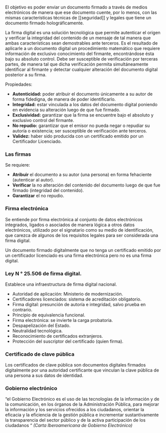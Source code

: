 El objetivo es poder enviar un documento firmado a través de medios electrónicos de manera que ese documento cuente, por lo menos, con las mismas características técnicas de [[seguridad]] y legales que tiene un documento firmado holográficamente.

La firma digital es una solución tecnológica que permite autenticar el origen y verificar la integridad del contenido de un mensaje de tal manera que ambas características sean demostrables ante terceros. Es el resultado de aplicarle a un documento digital un procedimiento matemático que requiere información de exclusivo conocimiento del firmante, encontrándose ésta bajo su absoluto control. Debe ser susceptible de verificación por terceras partes, de manera tal que dicha verificación permita simultáneamente identificar al firmante y detectar cualquier alteración del documento digital posterior a su firma.

Propiedades:

- **Autenticidad:** poder atribuir el documento únicamente a su autor de forma fidedigna, de manera de poder identificarlo.
- **Integridad:** estar vinculada a los datos del documento digital poniendo en evidencia su alteración luego de que fue firmado.
- **Exclusividad:** garantizar que la firma se encuentre bajo el absoluto y exclusivo control del firmante.
- **No repudio:** garantizar que el emisor no pueda negar o repudiar su autoría o existencia; ser susceptible de verificación ante terceros.
- **Validez:** haber sido producida con un certificado emitido por un Certificador Licenciado.
### Las firmas
Se requiere:

- **Atribuir** el documento a su autor (una persona) en forma fehaciente (autenticar al autor).
- **Verificar** la no alteración del contenido del documento luego de que fue firmado (integridad del contenido).
- **Garantizar** el no repudio.
### Firma electrónica
Se entiende por firma electrónica al conjunto de datos electrónicos integrados, ligados o asociados de manera lógica a otros datos electrónicos, utilizado por el signatario como su medio de identificación, que carezca de algunos de los requisitos legales para ser considerada una firma digital.

Un documento firmado digitalmente que no tenga un certificado emitido por un certificador licenciado es una firma electrónica pero no es una firma digital.
### Ley N ° 25.506 de firma digital.
Establece una infraestructura de firma digital nacional.

- Autoridad de aplicación: Ministerio de modernización.
- Certificadores licenciados: sistema de acreditación obligatorio.
- Firma digital: presunción de autoría e integridad, salvo prueba en contrario.
- Principio de equivalencia funcional.
- Firma electrónica: se invierte la carga probatoria.
- Despapelización del Estado.
- Neutralidad tecnológica.
- Reconocimiento de certificados extranjeros.
- Protección del suscriptor del certificado (quien firma).
### Certificado de clave pública
Los certificados de clave pública son documentos digitales firmados digitalmente por una autoridad certificante que vinculan la clave pública de una persona a sus datos de identidad.
### Gobierno electrónico
“el Gobierno Electrónico es el uso de las tecnologías de la información y de la comunicación, en los órganos de la Administración Pública, para mejorar la información y los servicios ofrecidos a los ciudadanos, orientar la eficacia y la eficiencia de la gestión pública e incrementar sustantivamente la transparencia del sector público y de la activa participación de los ciudadanos “	*(Carta Iberoamericana de Gobierno Electrónico)*